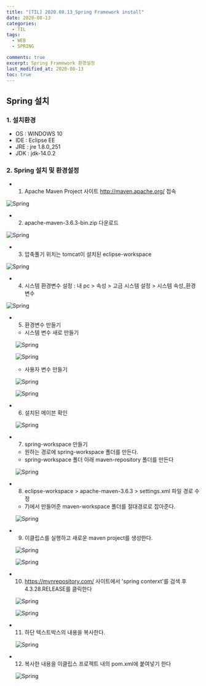 ```yaml
---
title: "[TIL] 2020.08.13_Spring Framework install"
date: 2020-08-13
categories:
  - TIL
tags:
  - WEB
  - SPRING

comments: true
excerpt: Spring Framework 환경설정
last_modified_at: 2020-08-13
toc: true
---
```


## Spring 설치

### 1. 설치환경

- OS : WINDOWS 10
- IDE : Eclipse EE
- JRE : jre 1.8.0_251
- JDK : jdk-14.0.2

### 2. Spring 설치 및 환경설정

- 1) Apache Maven Project 사이트 http://maven.apache.org/ 접속

![Spring](/assets/images/spring/install01.png)

- 2) apache-maven-3.6.3-bin.zip 다운로드

![Spring](/assets/images/spring/install02.png)

- 3) 압축풀기 위치는 tomcat이 설치된 eclipse-workspace

![Spring](/assets/images/spring/install03.png)

- 4) 시스템 환경변수 설정 : 내 pc > 속성 > 고금 시스템 설정 > 시스템 속성_환경 변수

![Spring](/assets/images/spring/install04.png)

- 5) 환경변수 만들기
  - 시스템 변수 새로 만들기

  ![Spring](/assets/images/spring/install05.png)
  
  ![Spring](/assets/images/spring/install04-5.png)


  - 사용자 변수 만들기

  ![Spring](/assets/images/spring/install04-7.png)
  
  ![Spring](/assets/images/spring/install04-6.png)

- 6) 설치된 메이븐 확인
 
  ![Spring](/assets/images/spring/install08-1.png)


- 7) spring-workspace 만들기
  - 원하는 경로에 spring-workspace 폴더를 만든다.
  - spring-workspace 폴더 아래 maven-repository 폴더를 만든다
 
  ![Spring](/assets/images/spring/install08.png)


- 8) eclipse-workspace > apache-maven-3.6.3 > settings.xml 파일 경로 수정
  - 7)에서 만들어준 maven-workspace 폴더를 절대경로로 잡아준다.

  ![Spring](/assets/images/spring/install09.png)

- 9) 이클립스를 실행하고 새로운 maven project를 생성한다.
  
  ![Spring](/assets/images/spring/install10.png)
  
  ![Spring](/assets/images/spring/install11.png)


- 10) https://mvnrepository.com/ 사이트에서 'spring conterxt'를 검색 후 4.3.28.RELEASE를 클릭한다

  ![Spring](/assets/images/spring/install12.png)
  
  ![Spring](/assets/images/spring/install13.png)


- 11) 하단 텍스트박스의 내용을 복사한다.

  ![Spring](/assets/images/spring/install14.png)

- 12) 복사한 내용을 이클립스 프로젝트 내의 pom.xml에 붙여넣기 한다

  ![Spring](/assets/images/spring/install15.png)